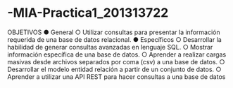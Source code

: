 # -MIA-Practica1_201313722
OBJETIVOS
● General
    ○ Utilizar consultas para presentar la información requerida de una base
    de datos relacional.
● Específicos
    ○ Desarrollar la habilidad de generar consultas avanzadas en lenguaje
      SQL.
    ○ Mostrar información específica de una base de datos.
    ○ Aprender a realizar cargas masivas desde archivos separados por coma
      (csv) a una base de datos.
    ○ Desarrollar el modelo entidad relación a partir de un conjunto de datos.
    ○ Aprender a utilizar una API REST para hacer consultas a una base de
      datos